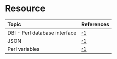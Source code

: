 # Resource

| Topic | References |
| :--- | :--- |
| DBI - Perl database interface | [r1](https://en.wikibooks.org/wiki/Perl_Programming/DBI_-_Perl_database_interface) |
| JSON | [r1](https://perlmaven.com/json) |
| Perl variables | [r1](http://www.cgi101.com/book/ch2/text.html) |

